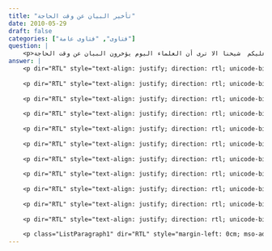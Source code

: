 ```yaml
---
title: "تأخير البيان عن وقت الحاجة"
date: 2010-05-29
draft: false
categories: ["فتاوى", "فتاوى عامة"]
question: |
    <p>سلام عليكم  شيخنا الا ترى أن العلماء اليوم يؤخرون البيان عن وقت الحاجة</p>
answer: |
    <p dir="RTL" style="text-align: justify; direction: rtl; unicode-bidi: embed;"><span lang="AR-SA" style="font-size: 14.0pt;">وعليكم السلام ورحمة الله وبركاته</span></p>
    
    <p dir="RTL" style="text-align: justify; direction: rtl; unicode-bidi: embed;"><span lang="AR-SA" style="font-size: 14.0pt;">مسألة تأخير البيان عن وقت الحاجة مسألة قد بحثت في أصول الفقه ، فقد اتفق العلماء على أنه لا يجوز تأخير البيان عن وقت الحاجة ، وقد حكى هذا الاتفاق كثير من العلماء ، منهم ابن السمعاني ، والباجي ، والغزالي ، والسمرقندي ، وابن قدامة ، وغيرهم .</span></p>
    
    <p dir="RTL" style="text-align: justify; direction: rtl; unicode-bidi: embed;"><span lang="AR-SA" style="font-size: 14.0pt;">واعلم أن تأخير البيان عن وقت الخطاب إلى وقت الحاجة جائز وواقع عند جمهور العلماء ، لأنه لا مانع عقلاً من ذلك ، و لا يترتب على هذا جواز محال ، والوقوع دليل الجواز ، ومن المواضع التي وقع فيها ذلك :</span></p>
    
    <p dir="RTL" style="text-align: justify; direction: rtl; unicode-bidi: embed;"><strong><span lang="AR-SA" style="font-size: 14.0pt;">أولاً :</span></strong><span lang="AR-SA" style="font-size: 14.0pt;"> قوله تعالى : ﴿ فَإِذَا قَرَأْنَاهُ فَاتَّبِعْ قُرْآنَهُ ، ثُمَّ إِنَّ عَلَيْنَا بَيَانَهُ ﴾ [سورة القيامة الآية :18 و19] ، فإن معنى ﴿فَإِذَا قَرَأْنَاهُ﴾ أي أنزلناه لدلالة قوله : ﴿فَاتَّبِعْ قُرْآنَهُ﴾ ، لأن الله تعالى أمر نبيه ﷺ بالإتباع بفاء التعقيب ، ولا يتصور ذلك قبل الإنزال لعدم معرفته به ، وعليه فإن قوله تعالى : ﴿ ثُمَّ إِنَّ عَلَيْنَا بَيَانَهُ﴾ ، يدل على تأخير البيان عن وقت الإنزال ، لأن (ثم) تفيد التراخي ، فدلت على تراخي البيان عن وقت الخطاب .</span></p>
    
    <p dir="RTL" style="text-align: justify; direction: rtl; unicode-bidi: embed;"><strong><span lang="AR-SA" style="font-size: 14.0pt;">ثانياً :</span></strong><span lang="AR-SA" style="font-size: 14.0pt;"> قوله تعالى : ﴿وَأَقِيمُواْ الصَّلاَةَ وَآتُواْ الزَّكَاةَ وَارْكَعُواْ مَعَ الرَّاكِعِينَ﴾[سورة البقرة الآية :43] ، وقوله تعالى : ﴿وَلِلّهِ عَلَى النَّاسِ حِجُّ الْبَيْتِ مَنِ اسْتَطَاعَ إِلَيْهِ سَبِيلاً وَمَن كَفَرَ فَإِنَّ الله غَنِيٌّ عَنِ الْعَالَمِينَ﴾ [سورة آل عمران الآية :97] ، ثم بين ذلك كلّه بالسنة بالتراخي والتدريج في أوقات الحاجة .</span></p>
    
    <p dir="RTL" style="text-align: justify; direction: rtl; unicode-bidi: embed;"><span lang="AR-SA" style="font-size: 14.0pt;"><strong>ثالثاً :</strong> عن سُلَيْمَانَ بْنِ بُرَيْدَةَ، عَنْ أَبِيهِ، عَنِ النَّبِيِّ صَلَّى اللهُ عَلَيْهِ وَسَلَّمَ، أَنَّ رَجُلًا سَأَلَهُ عَنْ وَقْتِ الصَّلَاةِ، فَقَالَ لَهُ: «صَلِّ مَعَنَا هَذَيْنِ - يَعْنِي الْيَوْمَيْنِ - فَلَمَّا زَالَتِ الشَّمْسُ أَمَرَ بِلَالًا فَأَذَّنَ، ثُمَّ أَمَرَهُ، فَأَقَامَ الظُّهْرَ، ثُمَّ أَمَرَهُ، فَأَقَامَ الْعَصْرَ وَالشَّمْسُ مُرْتَفِعَةٌ بَيْضَاءُ نَقِيَّةٌ، ثُمَّ أَمَرَهُ فَأَقَامَ الْمَغْرِبَ حِينَ غَابَتِ الشَّمْسُ، ثُمَّ أَمَرَهُ فَأَقَامَ الْعِشَاءَ حِينَ غَابَ الشَّفَقُ، ثُمَّ أَمَرَهُ فَأَقَامَ الْفَجْرَ حِينَ طَلَعَ الْفَجْرَ، فَلَمَّا أَنْ كَانَ الْيَوْمُ الثَّانِي أَمَرَهُ فَأَبْرَدَ بِالظُّهْرِ، فَأَبْرَدَ بِهَا، فَأَنْعَمَ أَنْ يُبْرِدَ بِهَا، وَصَلَّى الْعَصْرَ وَالشَّمْسُ مُرْتَفِعَةٌ أَخَّرَهَا فَوْقَ الَّذِي كَانَ، وَصَلَّى الْمَغْرِبَ قَبْلَ أَنْ يَغِيبَ الشَّفَقُ، وَصَلَّى الْعِشَاءَ بَعْدَمَا ذَهَبَ ثُلُثُ اللَّيْلِ، وَصَلَّى الْفَجْرَ فَأَسْفَرَ بِهَا»، ثُمَّ قَالَ: «أَيْنَ السَّائِلُ عَنْ وَقْتِ الصَّلَاةِ؟» فَقَالَ الرَّجُلُ: أَنَا، يَا رَسُولَ اللهِ، قَالَ: «وَقْتُ صَلَاتِكُمْ بَيْنَ مَا رَأَيْتُمْ» رواه مسلم</span></p>
    
    <p dir="RTL" style="text-align: justify; direction: rtl; unicode-bidi: embed;"><span lang="AR-SA" style="font-size: 14.0pt;">قال الإمام النووي في شرح مسلم (5/114) : (وَفِيهِ تَأْخِيرُ الْبَيَانِ إِلَى وَقْتِ الْحَاجَةِ وَهُوَ مَذْهَبُ جُمْهُورِ الْأُصُولِيِّينَ ) .</span></p>
    
    <p dir="RTL" style="text-align: justify; direction: rtl; unicode-bidi: embed;"><span lang="AR-SA" style="font-size: 14.0pt;">وغيرها من الأدلة .</span></p>
    
    <p dir="RTL" style="text-align: justify; direction: rtl; unicode-bidi: embed;"><span lang="AR-SA" style="font-size: 14.0pt;">ولا أعلم ماذا تعني بقولك : إن العلماء اليوم يؤخرون البيان عن وقت الحاجة ، وما هو البيان الذي تم تأخيره من قبلهم والحاجة كانت قائمة وجميع العلماء لم يبينوا ، هذا غير متصور في علماء الأمة ، فمسألة تأخير البيان عن وقت الحاجة مسألة الأصل فيها أنها مفروضة في الشرع في الكتاب والسنة بأنه لا يوجد فيها ما يدل على تأخير البيان عن وقت الحاجة ، بل لا يجوز ذلك ، وهو محل اتفاق كما سبق ، والعالم الذي يسأل عن حكم مسألة ما وهو يعرف حكمها والسائل يحتاج إلى جوابها لأنه لا يستطيع العمل إلا ببيناها فالعالم مأمور ببيان الحق وعدم كتمانه ، إذا لم يكن هناك مفسدة أعظم في جوابه ، قال ابن القيم في إعلام الموقعين (4/157) : ( وإن كان عالما بالحكم فللسائل حالتان إجداهما أن يكون قد حضره وقت العمل احتاج إلى السؤال فيجب على المفتى المبادرة على الفور إلى جوابه فلا يجوز له تأخير بيان الحكم له عن وقت الحاجة والحالة الثانية ان يكون قد سأل عن الحادثة قبل وقوعها فهذا لا يجب على المفتى أن يجيبه عنها وقد كان السلف الطيب إذا سئل أحدهم عن مسألة يقول للسائل هل كانت أووقعت فإن قال لا لم يجبه وقال دعنا في عافية) .</span></p>
    
    <p dir="RTL" style="text-align: justify; direction: rtl; unicode-bidi: embed;"><span lang="AR-SA" style="font-size: 14.0pt;">وقد يسكت بعض العلماء عن بعض المسائل لمصلحة راجحة عنده أو دفع مفسدة أعظم وهذه المسألة فيها تفصيل طويل لأهل العلم ، وهذا السكوت منهم ليس تأخيرا للبيان عن وقت الحاجة بل هو تأخير للبيان إلى وقت الحاجة .</span></p>
    
    <p dir="RTL" style="text-align: justify; direction: rtl; unicode-bidi: embed;"><span lang="AR-SA" style="font-size: 14.0pt;">والله أعلم</span></p>
    
    <p class="ListParagraph1" dir="RTL" style="margin-left: 0cm; mso-add-space: auto; text-align: justify; text-indent: 36.0pt; line-height: normal; tab-stops: 0cm; direction: rtl; unicode-bidi: embed;"> </p>
---
```


